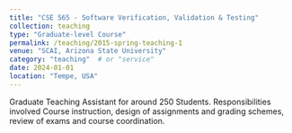 ```yaml
---
title: "CSE 565 - Software Verification, Validation & Testing"
collection: teaching
type: "Graduate-level Course"
permalink: /teaching/2015-spring-teaching-1
venue: "SCAI, Arizona State University"
category: "teaching"  # or "service"
date: 2024-01-01
location: "Tempe, USA"
---
```


Graduate Teaching Assistant for around 250 Students. Responsibilities involved Course instruction, design of assignments and grading schemes, review of exams and course coordination.
